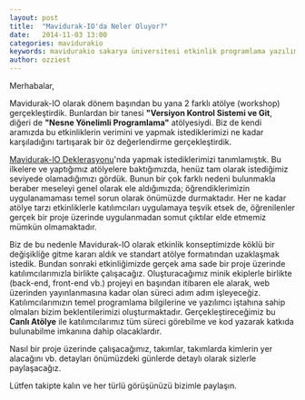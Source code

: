 ```yaml
---
layout: post
title:  "Mavidurak-IO'da Neler Oluyor?"
date:   2014-11-03 13:00
categories: mavidurakio
keywords: mavidurakio sakarya üniversitesi etkinlik programlama yazılım
author: ozziest
---
```


Merhabalar,

Mavidurak-IO olarak dönem başından bu yana 2 farklı atölye (workshop) gerçekleştirdik. Bunlardan bir tanesi **"Versiyon Kontrol Sistemi ve Git**, diğeri de **"Nesne Yönelimli Programlama"** atölyesiydi. Biz de kendi aramızda bu etkinliklerin verimini ve yapmak istediklerimizi ne kadar karşıladığını tartışarak bir öz değerlendirme gerçekleştirdik. 

[Mavidurak-IO Deklerasyonu](http://mavidurak.github.io/mavidurak/2014/08/19/mavidurak-io-deklerasyonu.html)'nda yapmak istediklerimizi tanımlamıştık. Bu ilkelere ve yaptığımız atölyelere baktığımızda, henüz tam olarak istediğimiz seviyede olamadığımızı gördük. Bunun bir çok farklı nedeni bulunmakla beraber meseleyi genel olarak ele aldığımızda; öğrendiklerimizin uygulanamaması temel sorun olarak önümüzde durmaktadır. Her ne kadar atölye tarzı etkinliklerle katılımcıları uygulamaya teşvik etsek de, öğrenilenler gerçek bir proje üzerinde uygulanmadan somut çıktılar elde etmemiz mümkün olmamaktadır. 

Biz de bu nedenle Mavidurak-IO olarak etkinlik konseptimizde köklü bir değişikliğe gitme kararı aldık ve standart atölye formatından uzaklaşmak istedik. Bundan sonraki etkinliğimizde gerçek ama sade bir proje üzerinde katılımcılarımızla birlikte çalışacağız. Oluşturacağımız minik ekiplerle birlikte (back-end, front-end vb.) projeyi en başından itibaren ele alarak, web üzerinden yayınlanmasına kadar olan süreci adım adım işleyeceğiz. Katılımcılarımızın temel programlama bilgilerine  ve yazılımcı iştahına sahip olmaları bizim beklentilerimizi oluşturmaktadır. Gerçekleştireceğimiz bu **Canlı Atölye** ile katılımcılarımız tüm süreci görebilme ve kod yazarak katkıda bulunabilme imkanına dahip olacaklardır. 

Nasıl bir proje üzerinde çalışacağımız, takımlar, takımlarda kimlerin yer alacağını vb. detayları önümüzdeki günlerde detaylı olarak sizlerle paylaşacağız. 

Lütfen takipte kalın ve her türlü görüşünüzü bizimle paylaşın.












